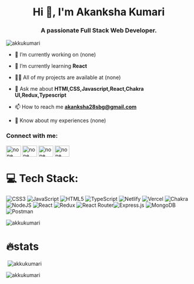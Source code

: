 

<h1 align="center">Hi 👋, I'm Akanksha Kumari</h1>
<h3 align="center">A passionate Full Stack Web Developer.</h3>

<p align="left"> <img src="https://komarev.com/ghpvc/?username=akkukumari&label=Profile%20views&color=0e75b6&style=flat" alt="akkukumari" /> </p>

- 🔭 I’m currently working on (none)

- 🌱 I’m currently learning **React**

- 👨‍💻 All of my projects are available at (none)

- 💬 Ask me about **HTMl,CSS,Javascript,React,Chakra UI,Redux,Typescript**

- 📫 How to reach me **akanksha28sbg@gmail.com**


- 📄 Know about my experiences (none)

<h3 align="left">Connect with me:</h3>
<p align="left">
<a href="https://codepen.io/Akku_Kumari" target="blank"><img align="center" src="https://raw.githubusercontent.com/rahuldkjain/github-profile-readme-generator/master/src/images/icons/Social/codepen.svg" alt="none" height="30" width="40" /></a>
<a href="https://www.linkedin.com/in/akanksha-kumari-274698265/" target="blank"><img align="center" src="https://raw.githubusercontent.com/rahuldkjain/github-profile-readme-generator/master/src/images/icons/Social/linked-in-alt.svg" alt="none" height="30" width="40" /></a>
<a href="https://codesandbox.io/u/akanksha28sbg" target="blank"><img align="center" src="https://raw.githubusercontent.com/rahuldkjain/github-profile-readme-generator/master/src/images/icons/Social/codesandbox.svg" alt="none" height="30" width="40" /></a>
<a href="https://www.leetcode.com/none" target="blank"><img align="center" src="https://raw.githubusercontent.com/rahuldkjain/github-profile-readme-generator/master/src/images/icons/Social/leet-code.svg" alt="none" height="30" width="40" /></a>
</p>

# 💻 Tech Stack:
![CSS3](https://img.shields.io/badge/css3-%231572B6.svg?style=for-the-badge&logo=css3&logoColor=white) ![JavaScript](https://img.shields.io/badge/javascript-%23323330.svg?style=for-the-badge&logo=javascript&logoColor=%23F7DF1E) ![HTML5](https://img.shields.io/badge/html5-%23E34F26.svg?style=for-the-badge&logo=html5&logoColor=white) ![TypeScript](https://img.shields.io/badge/typescript-%23007ACC.svg?style=for-the-badge&logo=typescript&logoColor=white) ![Netlify](https://img.shields.io/badge/netlify-%23000000.svg?style=for-the-badge&logo=netlify&logoColor=#00C7B7) ![Vercel](https://img.shields.io/badge/vercel-%23000000.svg?style=for-the-badge&logo=vercel&logoColor=white) ![Chakra](https://img.shields.io/badge/chakra-%234ED1C5.svg?style=for-the-badge&logo=chakraui&logoColor=white)![NodeJS](https://img.shields.io/badge/node.js-6DA55F?style=for-the-badge&logo=node.js&logoColor=white) ![React](https://img.shields.io/badge/react-%2320232a.svg?style=for-the-badge&logo=react&logoColor=%2361DAFB) ![Redux](https://img.shields.io/badge/redux-%23593d88.svg?style=for-the-badge&logo=redux&logoColor=white) ![React Router](https://img.shields.io/badge/React_Router-CA4245?style=for-the-badge&logo=react-router&logoColor=white)![Express.js](https://img.shields.io/badge/express.js-%23404d59.svg?style=for-the-badge&logo=express&logoColor=%2361DAFB) ![MongoDB](https://img.shields.io/badge/MongoDB-%234ea94b.svg?style=for-the-badge&logo=mongodb&logoColor=white)![Postman](https://img.shields.io/badge/Postman-FF6C37?style=for-the-badge&logo=postman&logoColor=white)

<p><img align="left" src="https://github-readme-stats.vercel.app/api/top-langs?username=akkukumari&show_icons=true&locale=en&layout=compact" alt="akkukumari" /></p><br>

# 🔥stats
<p>&nbsp;<img align="center" src="https://github-readme-stats.vercel.app/api?username=akkukumari&show_icons=true&locale=en" alt="akkukumari" /></p>

<p><img align="center" src="https://github-readme-streak-stats.herokuapp.com/?user=akkukumari&" alt="akkukumari" /></p>

